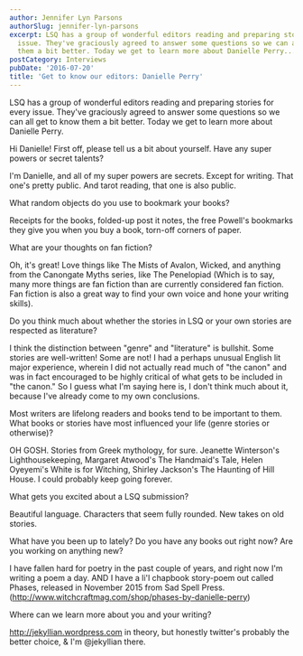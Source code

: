 ```yaml
---
author: Jennifer Lyn Parsons
authorSlug: jennifer-lyn-parsons
excerpt: LSQ has a group of wonderful editors reading and preparing stories for every
  issue. They've graciously agreed to answer some questions so we can all get to know
  them a bit better. Today we get to learn more about Danielle Perry...
postCategory: Interviews
pubDate: '2016-07-20'
title: 'Get to know our editors: Danielle Perry'
---
```

LSQ has a group of wonderful editors reading and preparing stories for every issue. They've graciously agreed to answer some questions so we can all get to know them a bit better. Today we get to learn more about Danielle Perry.

Hi Danielle! First off, please tell us a bit about yourself. Have any super powers or secret talents?

I'm Danielle, and all of my super powers are secrets. Except for writing. That one's pretty public. And tarot reading, that one is also public.

What random objects do you use to bookmark your books?

Receipts for the books, folded-up post it notes, the free Powell's bookmarks they give you when you buy a book, torn-off corners of paper.

What are your thoughts on fan fiction?

Oh, it's great! Love things like The Mists of Avalon, Wicked, and anything from the Canongate Myths series, like The Penelopiad (Which is to say, many more things are fan fiction than are currently considered fan fiction. Fan fiction is also a great way to find your own voice and hone your writing skills).

Do you think much about whether the stories in LSQ or your own stories are respected as literature?

I think the distinction between "genre" and "literature" is bullshit. Some stories are well-written! Some are not! I had a perhaps unusual English lit major experience, wherein I did not actually read much of "the canon" and was in fact encouraged to be highly critical of what gets to be included in "the canon." So I guess what I'm saying here is, I don't think much about it, because I've already come to my own conclusions.

Most writers are lifelong readers and books tend to be important to them. What books or stories have most influenced your life (genre stories or otherwise)?

OH GOSH. Stories from Greek mythology, for sure. Jeanette Winterson's Lighthousekeeping, Margaret Atwood's The Handmaid's Tale, Helen Oyeyemi's White is for Witching, Shirley Jackson's The Haunting of Hill House. I could probably keep going forever.

What gets you excited about a LSQ submission?

Beautiful language. Characters that seem fully rounded. New takes on old stories.

What have you been up to lately? Do you have any books out right now? Are you working on anything new?

I have fallen hard for poetry in the past couple of years, and right now I'm writing a poem a day. AND I have a li'l chapbook story-poem out called Phases, released in November 2015 from Sad Spell Press. (http://www.witchcraftmag.com/shop/phases-by-danielle-perry)

Where can we learn more about you and your writing?

http://jekyllian.wordpress.com in theory, but honestly twitter's probably the better choice, &amp; I'm @jekyllian there.